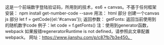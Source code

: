这是一个前端数字登陆验证码，所用到的技术，es6 + canvas。不基于任何框架
安装： npm install get-number-code --save
用法：
    html 部分 创建一个canvas
        <canvas width="120" height="40" id='canvas' v-show="showCode"></canvas>
    js 部分
      let f = getCode({el:'#canvas'});
返回参数：
    getFonts: 返回当前使用到的随机数字code
    例子：let code = f.getFonts()
注：使用到generator函数，webpack 如果报错regeneratorRuntime is not defined，请参照此文章配置webpack。
    网址：https://www.jianshu.com/p/c87fb7b3e450。